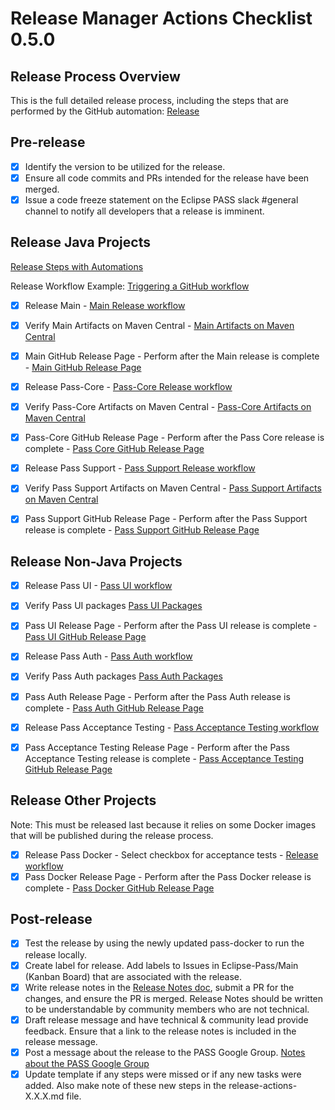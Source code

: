 # Release Manager Actions Checklist 0.5.0

## Release Process Overview
This is the full detailed release process, including the steps that are performed by the GitHub automation: [Release](../dev/release.md)

## Pre-release

- [X] Identify the version to be utilized for the release.
- [X] Ensure all code commits and PRs intended for the release have been merged.
- [X] Issue a code freeze statement on the Eclipse PASS slack #general channel to notify all developers that a release is imminent.

## Release Java Projects
[Release Steps with Automations](../dev/release-steps-with-automations.md)

Release Workflow Example: [Triggering a GitHub workflow](../dev/release-steps-with-automations.md#triggering-a-gitHub-workflow)

- [X] Release Main - [Main Release workflow](https://github.com/eclipse-pass/main/actions/workflows/release.yml)
- [X] Verify Main Artifacts on Maven Central - [Main Artifacts on Maven Central](https://central.sonatype.com/artifact/org.eclipse.pass/eclipse-pass-parent)
- [X] Main GitHub Release Page - Perform after the Main release is complete - [Main GitHub Release Page](https://github.com/eclipse-pass/main/releases)

- [X] Release Pass-Core - [Pass-Core Release workflow](https://github.com/eclipse-pass/pass-core/actions/workflows/release.yml)
- [X] Verify Pass-Core Artifacts on Maven Central - [Pass-Core Artifacts on Maven Central](https://central.sonatype.com/artifact/org.eclipse.pass/pass-core)
- [X] Pass-Core GitHub Release Page - Perform after the Pass Core release is complete - [Pass Core GitHub Release Page](https://github.com/eclipse-pass/pass-core/releases)

- [X] Release Pass Support - [Pass Support Release workflow](https://github.com/eclipse-pass/pass-support/actions/workflows/release.yml)
- [X] Verify Pass Support Artifacts on Maven Central - [Pass Support Artifacts on Maven Central](https://central.sonatype.com/artifact/org.eclipse.pass/pass-support)
- [X] Pass Support GitHub Release Page - Perform after the Pass Support release is complete - [Pass Support GitHub Release Page](https://github.com/eclipse-pass/pass-support/releases)

## Release Non-Java Projects

- [X] Release Pass UI - [Pass UI workflow](https://github.com/eclipse-pass/pass-ui/actions/workflows/release.yml)
- [X] Verify Pass UI packages [Pass UI Packages](https://github.com/eclipse-pass/pass-ui/pkgs/container/pass-ui)
- [X] Pass UI Release Page - Perform after the Pass UI release is complete - [Pass UI GitHub Release Page](https://github.com/eclipse-pass/pass-ui/releases)

- [X] Release Pass Auth - [Pass Auth workflow](https://github.com/eclipse-pass/pass-auth/actions/workflows/release.yml)
- [X] Verify Pass Auth packages [Pass Auth Packages](https://github.com/eclipse-pass/pass-auth/pkgs/container/pass-auth)
- [X] Pass Auth Release Page - Perform after the Pass Auth release is complete - [Pass Auth GitHub Release Page](https://github.com/eclipse-pass/pass-auth/releases)

- [X] Release Pass Acceptance Testing - [Pass Acceptance Testing workflow](https://github.com/eclipse-pass/pass-acceptance-testing/actions/workflows/release.yml)
- [X] Pass Acceptance Testing Release Page - Perform after the Pass Acceptance Testing release is complete - [Pass Acceptance Testing GitHub Release Page](https://github.com/eclipse-pass/pass-acceptance-testing/releases)

## Release Other Projects
Note: This must be released last because it relies on some Docker images that will be published during the release process.

- [X] Release Pass Docker - Select checkbox for acceptance tests - [Release workflow](https://github.com/eclipse-pass/pass-docker/actions/workflows/release.yml)
- [X] Pass Docker Release Page - Perform after the Pass Docker release is complete - [Pass Docker GitHub Release Page](https://github.com/eclipse-pass/pass-docker/releases)

## Post-release

- [X] Test the release by using the newly updated pass-docker to run the release locally.
- [X] Create label for release. Add labels to Issues in Eclipse-Pass/Main (Kanban Board) that are associated with the release.
- [X] Write release notes in the [Release Notes doc](../release-notes.md), submit a PR for the changes, and ensure the PR is merged. Release Notes should be written to be understandable by community members who are not technical.
- [X] Draft release message and have technical & community lead provide feedback. Ensure that a link to the release notes is included in the release message.
- [X] Post a message about the release to the PASS Google Group.  [Notes about the PASS Google Group](../dev/release.md#process)
- [X] Update template if any steps were missed or if any new tasks were added. Also make note of these new steps in the release-actions-X.X.X.md file.